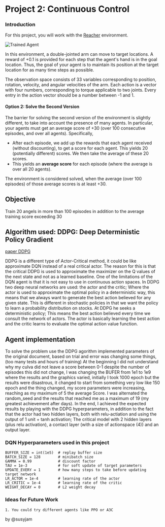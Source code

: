 [//]: # (Image References)

[image1]: https://user-images.githubusercontent.com/10624937/43851024-320ba930-9aff-11e8-8493-ee547c6af349.gif "Trained Agent"
[image2]: https://user-images.githubusercontent.com/10624937/43851646-d899bf20-9b00-11e8-858c-29b5c2c94ccc.png "Crawler"
[Paper DDPG ]: https://arxiv.org/pdf/1509.02971.pdf


# Project 2: Continuous Control

### Introduction

For this project, you will work with the [Reacher](https://github.com/Unity-Technologies/ml-agents/blob/master/docs/Learning-Environment-Examples.md#reacher) environment.

![Trained Agent][image1]

In this environment, a double-jointed arm can move to target locations. A reward of +0.1 is provided for each step that the agent's hand is in the goal location. Thus, the goal of your agent is to maintain its position at the target location for as many time steps as possible.

The observation space consists of 33 variables corresponding to position, rotation, velocity, and angular velocities of the arm. Each action is a vector with four numbers, corresponding to torque applicable to two joints. Every entry in the action vector should be a number between -1 and 1.

#### Option 2: Solve the Second Version

The barrier for solving the second version of the environment is slightly different, to take into account the presence of many agents.  In particular, your agents must get an average score of +30 (over 100 consecutive episodes, and over all agents).  Specifically,
- After each episode, we add up the rewards that each agent received (without discounting), to get a score for each agent.  This yields 20 (potentially different) scores.  We then take the average of these 20 scores. 
- This yields an **average score** for each episode (where the average is over all 20 agents).

The environment is considered solved, when the average (over 100 episodes) of those average scores is at least +30. 

## Objective

Train 20 angels in more than 100 episodes in addition to the average training score exceeding 30

## Algorithm used: DDPG: Deep Deterministic Policy Gradient
[paper DDPG]

DDPG is a different type of Actor-Critical method, it could be like approximate DQN instead of a real critical actor. The reason for this is that the critical DDPG is used to approximate the maximizer on the Q values of the next state and not as a learned baseline.
One of the limitations of the DQN agent is that it is not easy to use in continuous action spaces.
In DDPG two deep neural networks are used: the actor and the critic; Where the actor is used to approximate the optimal policy in a deterministic way, this means that we always want to generate the best action believed for any given state.
This is different in stochastic policies in that we want the policy to learn a probability distribution on stocks.
At DDPG he seeks a deterministic policy; This means the best action believed every time we consult the network of actors. The actor is basically learning the best action and the critic learns to evaluate the optimal action value function.
    
## Agent implementation

To solve the problem use the DDPG agorithm implemented parameters of the original document, based on trial and error was changing some things, (too many tests and hours of training)
At the beginning I did not understand why my culva did not leave a score between 0-1 despite the number of episodes this did not change, I was changing the BUFER from 1e1 to 1e9 where the results and the graphics varied, initially I took 1000 epoch but the results were disastrous, it changed to start from something very low like 150 epoch and the thing changed, my score parameters were increasing, reaching as my maximum of 5 the average Score. I was alternated the random_seed and the results that reached me as a maximum of 19 (my greatest achievement after days). In the end, I achieved the expected results by playing with the DDPG hyperparameters, in addition to the fact that the actor had two hidden layers, both with relu-actiation and using the output of 1 unit + tanh activation; The critical model with 2 hidden layers (plus relu activation), a contact layer (with a size of actionspace (4)) and an output layer.
    
### DQN Hyperparameters used in this project

    BUFFER_SIZE = int(1e5)  # replay buffer size
    BATCH_SIZE = 128        # minibatch size
    GAMMA = 0.99            # discount factor
    TAU = 1e-3              # for soft update of target parameters
    UPDATE_EVERY = 1        # how many steps to take before updating target network
    LR_ACTOR = 1e-4         # learning rate of the actor 
    LR_CRITIC = 1e-4        # learning rate of the critic
    WEIGHT_DECAY = 0        # L2 weight decay


### Ideas for Future Work

    1. You could try different agents like PPO or A3C

 by @susyjam

